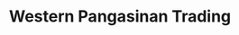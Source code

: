 ---
title: "Western Pangasinan Trading"
url: /alaminos/western-pangasinan-trading/
shop: Baustoffe
---